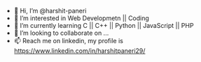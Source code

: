 - 👋 Hi, I’m @harshit-paneri
- 👀 I’m interested in Web Developmetn || Coding
- 🌱 I’m currently learning C || C++ || Python || JavaScript || PHP 
- 💞️ I’m looking to collaborate on ...
- 📫 Reach me on linkedin, my profile is https://www.linkedin.com/in/harshitpaneri29/

<!---
harshit-paneri/harshit-paneri is a ✨ special ✨ repository because its `README.md` (this file) appears on your GitHub profile.
You can click the Preview link to take a look at your changes.
--->
